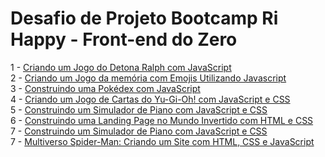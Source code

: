 # Desafio de Projeto Bootcamp Ri Happy - Front-end do Zero

1 - [Criando um Jogo do Detona Ralph com JavaScript](./detonaRalph)<br>
2 - [Criando um Jogo da memória com Emojis Utilizando Javascript](./emoji)<br>
3 - [Construindo uma Pokédex com JavaScript](./pokemon/)<br>
4 - [Criando um Jogo de Cartas do Yu-Gi-Oh! com JavaScript e CSS](./yugioh/)<br>
5 - [Construindo um Simulador de Piano com JavaScript e CSS](./piano/)<br>
6 - [Construindo uma Landing Page no Mundo Invertido com HTML e CSS](./mundoInvertido/)<br>
7 - [Construindo um Simulador de Piano com JavaScript e CSS](./piano/)<br>
7 - [Multiverso Spider-Man: Criando um Site com HTML, CSS e JavaScript](./multiverso/)<br>
